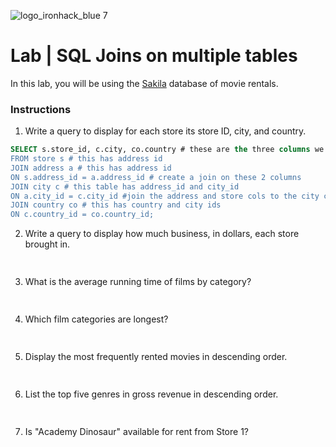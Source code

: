 ![logo_ironhack_blue 7](https://user-images.githubusercontent.com/23629340/40541063-a07a0a8a-601a-11e8-91b5-2f13e4e6b441.png)

# Lab | SQL Joins on multiple tables

In this lab, you will be using the [Sakila](https://dev.mysql.com/doc/sakila/en/) database of movie rentals.

### Instructions

1. Write a query to display for each store its store ID, city, and country.

```sql
SELECT s.store_id, c.city, co.country # these are the three columns we'll make
FROM store s # this has address id
JOIN address a # this has address id
ON s.address_id = a.address_id # create a join on these 2 columns 
JOIN city c # this table has address_id and city_id
ON a.city_id = c.city_id #join the address and store cols to the city col 
JOIN country co # this has country and city ids
ON c.country_id = co.country_id; 
```


2. Write a query to display how much business, in dollars, each store brought in.

```sql
 

```

3. What is the average running time of films by category?
```sql
 

```

4. Which film categories are longest?

```sql
 

```

5. Display the most frequently rented movies in descending order.

```sql
 

```

6. List the top five genres in gross revenue in descending order.

```sql
 

```

7. Is "Academy Dinosaur" available for rent from Store 1?

```sql
 

```
